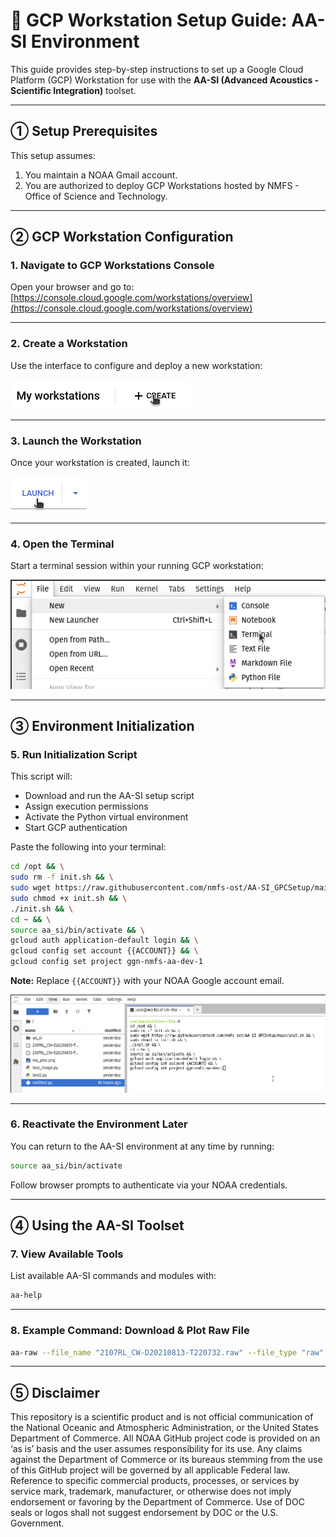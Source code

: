 # 📘 GCP Workstation Setup Guide: **AA-SI Environment**

This guide provides step-by-step instructions to set up a Google Cloud Platform (GCP) Workstation for use with the **AA-SI (Advanced Acoustics - Scientific Integration)** toolset.

---

## ➀ Setup Prerequisites

This setup assumes:

1. You maintain a NOAA Gmail account.
2. You are authorized to deploy GCP Workstations hosted by NMFS - Office of Science and Technology.

---

## ➁ GCP Workstation Configuration

### 1. Navigate to GCP Workstations Console

Open your browser and go to: [https://console.cloud.google.com/workstations/overview](https://console.cloud.google.com/workstations/overview)

---

### 2. Create a Workstation

Use the interface to configure and deploy a new workstation:

![Create Workstation](assets/instruction_4.png)

---

### 3. Launch the Workstation

Once your workstation is created, launch it:

![Launch Workstation](assets/instruction_5.png)

---

### 4. Open the Terminal

Start a terminal session within your running GCP workstation:

![Open Terminal](assets/instruction_2.png)

---

## ➂ Environment Initialization

### 5. Run Initialization Script

This script will:

- Download and run the AA-SI setup script
- Assign execution permissions
- Activate the Python virtual environment
- Start GCP authentication

Paste the following into your terminal:

```bash
cd /opt && \
sudo rm -f init.sh && \
sudo wget https://raw.githubusercontent.com/nmfs-ost/AA-SI_GPCSetup/main/init.sh && \
sudo chmod +x init.sh && \
./init.sh && \
cd ~ && \
source aa_si/bin/activate && \
gcloud auth application-default login && \
gcloud config set account {{ACCOUNT}} && \
gcloud config set project ggn-nmfs-aa-dev-1
```

**Note:** Replace `{{ACCOUNT}}` with your NOAA Google account email.

![Terminal Authentication](assets/instruction_3.png)

---

### 6. Reactivate the Environment Later

You can return to the AA-SI environment at any time by running:

```bash
source aa_si/bin/activate
```

Follow browser prompts to authenticate via your NOAA credentials.

---

## ➃ Using the AA-SI Toolset

### 7. View Available Tools

List available AA-SI commands and modules with:

```bash
aa-help
```

---

### 8. Example Command: Download & Plot Raw File

```bash
aa-raw --file_name "2107RL_CW-D20210813-T220732.raw" --file_type "raw" --ship_name "Reuben_Lasker" --survey_name "RL2107" --echosounder "EK80" --data_source "NCEI" | aa-plot
```

---

## ➄ Disclaimer

This repository is a scientific product and is not official communication of the National Oceanic and Atmospheric Administration, or the United States Department of Commerce. All NOAA GitHub project code is provided on an ‘as is’ basis and the user assumes responsibility for its use. Any claims against the Department of Commerce or its bureaus stemming from the use of this GitHub project will be governed by all applicable Federal law. Reference to specific commercial products, processes, or services by service mark, trademark, manufacturer, or otherwise does not imply endorsement or favoring by the Department of Commerce. Use of DOC seals or logos shall not suggest endorsement by DOC or the U.S. Government.
